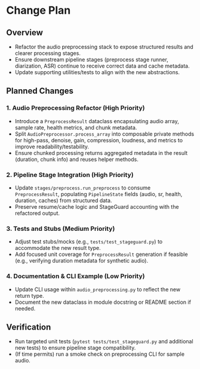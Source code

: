 # Change Plan

## Overview
- Refactor the audio preprocessing stack to expose structured results and clearer processing stages.
- Ensure downstream pipeline stages (preprocess stage runner, diarization, ASR) continue to receive correct data and cache metadata.
- Update supporting utilities/tests to align with the new abstractions.

## Planned Changes

### 1. Audio Preprocessing Refactor (High Priority)
- Introduce a `PreprocessResult` dataclass encapsulating audio array, sample rate, health metrics, and chunk metadata.
- Split `AudioPreprocessor.process_array` into composable private methods for high-pass, denoise, gain, compression, loudness, and metrics to improve readability/testability.
- Ensure chunked processing returns aggregated metadata in the result (duration, chunk info) and reuses helper methods.

### 2. Pipeline Stage Integration (High Priority)
- Update `stages/preprocess.run_preprocess` to consume `PreprocessResult`, populating `PipelineState` fields (audio, sr, health, duration, caches) from structured data.
- Preserve resume/cache logic and StageGuard accounting with the refactored output.

### 3. Tests and Stubs (Medium Priority)
- Adjust test stubs/mocks (e.g., `tests/test_stageguard.py`) to accommodate the new result type.
- Add focused unit coverage for `PreprocessResult` generation if feasible (e.g., verifying duration metadata for synthetic audio).

### 4. Documentation & CLI Example (Low Priority)
- Update CLI usage within `audio_preprocessing.py` to reflect the new return type.
- Document the new dataclass in module docstring or README section if needed.

## Verification
- Run targeted unit tests (`pytest tests/test_stageguard.py` and additional new tests) to ensure pipeline stage compatibility.
- (If time permits) run a smoke check on preprocessing CLI for sample audio.
